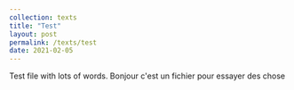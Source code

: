 ```yaml
---
collection: texts
title: "Test"
layout: post
permalink: /texts/test
date: 2021-02-05
---
```


Test file with lots of words. Bonjour c'est un fichier pour essayer des chose 
